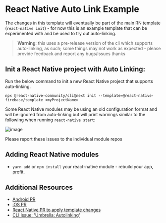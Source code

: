 # React Native Auto Link Example

The changes in this template will eventually be part of the main RN template (`react-native init`) - for now this is an example template that can be experimented with and be used to try out auto-linking.

> **Warning**: this uses a pre-release version of the cli which supports auto-linking, as such; some things may not work as expected - please provide feedback and report any bugs/issues thanks

## Init a React Native project with Auto Linking:

Run the below command to init a new React Native project that supports auto-linking. 

```
npx @react-native-community/cli@next init --template=@react-native-firebase/template <myProjectName>
```

Some React Native modules may be using an old configuration format and will be ignored from auto-linking but will print warnings similar to the following when running `react-native start`:

![image](https://user-images.githubusercontent.com/5347038/56456147-1ad9c380-6360-11e9-85a0-c2d85c1a6580.png)

Please report these issues to the individual module repos

## Adding React Native modules

 - `yarn add` or `npm install` your react-native module - rebuild your app, profit.
 
## Additional Resources

 - [Android PR](https://github.com/react-native-community/cli/pull/258)
 - [iOS PR](https://github.com/react-native-community/cli/pull/256)
 - [React Native PR to apply template changes](https://github.com/facebook/react-native/pull/24506)
 - [CLI Issue: 'Umbrella: Autolinking'](https://github.com/react-native-community/cli/issues/288)
